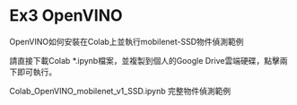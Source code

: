 # Ex3 OpenVINO

OpenVINO如何安裝在Colab上並執行mobilenet-SSD物件偵測範例

請直接下載Colab *.ipynb檔案，並複製到個人的Google Drive雲端硬碟，點擊兩下即可執行。

Colab_OpenVINO_mobilenet_v1_SSD.ipynb 完整物件偵測範例